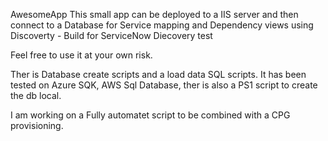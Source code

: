 AwesomeApp
This small app can be deployed to a IIS server and then connect to a Database for Service mapping and Dependency views using Discoverty - Build for ServiceNow Diecovery test

Feel free to use it at your own risk. 


Ther is Database create scripts and a load data SQL scripts. 
It has been tested on Azure SQK, AWS Sql Database, ther is also a PS1 script to create the db local.

I am working on a Fully automatet script to be combined with a CPG provisioning.
